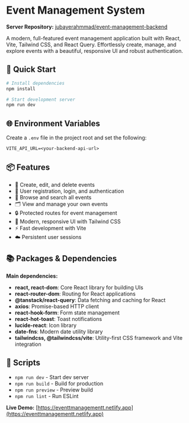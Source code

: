 # Event Management System

**Server Repository:** [jubayerahmmad/event-management-backend](https://github.com/jubayerahmmad/event-management-backend)

A modern, full-featured event management application built with React, Vite, Tailwind CSS, and React Query. Effortlessly create, manage, and explore events with a beautiful, responsive UI and robust authentication.

## 🚀 Quick Start

```bash
# Install dependencies
npm install

# Start development server
npm run dev
```

## 🌐 Environment Variables

Create a `.env` file in the project root and set the following:

```
VITE_API_URL=<your-backend-api-url>
```

## 📦 Features

- 🎫 Create, edit, and delete events
- 👥 User registration, login, and authentication
- 📅 Browse and search all events
- 🗂️ View and manage your own events
- 🔒 Protected routes for event management
- 🎨 Modern, responsive UI with Tailwind CSS
- ⚡ Fast development with Vite
- ☁️ Persistent user sessions

## 📚 Packages & Dependencies

**Main dependencies:**

- **react, react-dom**: Core React library for building UIs
- **react-router-dom**: Routing for React applications
- **@tanstack/react-query**: Data fetching and caching for React
- **axios**: Promise-based HTTP client
- **react-hook-form**: Form state management
- **react-hot-toast**: Toast notifications
- **lucide-react**: Icon library
- **date-fns**: Modern date utility library
- **tailwindcss, @tailwindcss/vite**: Utility-first CSS framework and Vite integration

## 📜 Scripts

- `npm run dev` - Start dev server
- `npm run build` - Build for production
- `npm run preview` - Preview build
- `npm run lint` - Run ESLint

**Live Demo:** [https://eventtmanagementt.netlify.app](https://eventtmanagementt.netlify.app)
